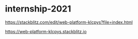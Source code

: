 # internship-2021

https://stackblitz.com/edit/web-platform-klcpys?file=index.html

https://web-platform-klcpys.stackblitz.io
